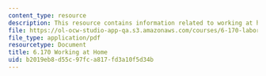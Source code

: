 ```yaml
---
content_type: resource
description: This resource contains information related to working at home.
file: https://ol-ocw-studio-app-qa.s3.amazonaws.com/courses/6-170-laboratory-in-software-engineering-fall-2005/b2019eb8d55c97fca817fd3a10f5d34b_6_170_work_home.pdf
file_type: application/pdf
resourcetype: Document
title: 6.170 Working at Home
uid: b2019eb8-d55c-97fc-a817-fd3a10f5d34b
---
```

